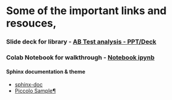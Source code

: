 # Some of the important links and resouces,

### Slide deck for library - [AB Test analysis - PPT/Deck](https://docs.google.com/presentation/d/e/2PACX-1vS3N-IC5WDLFSMT9JdxMHTSy77Kg5YUb21UF2d1wJbhVXd7I0h2ysNx_k_xd-w2epGTxd_q6UBJlZM2/pub?start=true&loop=false&delayms=3000&slide=id.g35ed75ccf_0134)
### Colab Notebook for walkthrough - [Notebook ipynb](https://colab.research.google.com/github/mihirdeo16/ab-testing/blob/main/docs/Tutorial.ipynb)

#### Sphinx documentation & theme

+ [sphinx-doc](https://www.sphinx-doc.org/en/master/)
+ [Piccolo Sample¶](https://sphinx-themes.org/sample-sites/piccolo-theme/)
